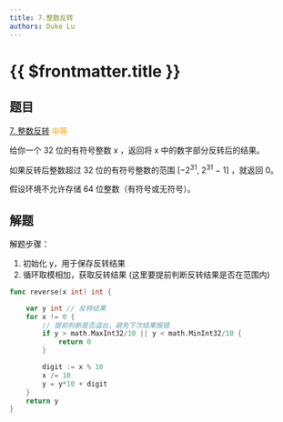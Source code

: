 ```yaml
---
title: 7.整数反转
authors: Duke Lu
---
```


# {{ $frontmatter.title }}

## 题目

[7. 整数反转](https://leetcode.cn/problems/reverse-integer/description/) <span style="color: orange;">中等</span>

给你一个 32 位的有符号整数 x ，返回将 x 中的数字部分反转后的结果。

如果反转后整数超过 32 位的有符号整数的范围 [−2<sup>31</sup>,  2<sup>31</sup> − 1] ，就返回 0。

假设环境不允许存储 64 位整数（有符号或无符号）。


## 解题

解题步骤：
1. 初始化 y，用于保存反转结果
2. 循环取模相加，获取反转结果 (这里要提前判断反转结果是否在范围内)

```go
func reverse(x int) int {

	var y int // 反转结果
	for x != 0 {
        // 提前判断是否溢出，避免下次结果报错
        if y > math.MaxInt32/10 || y < math.MinInt32/10 {
		    return 0
	    }

		digit := x % 10
		x /= 10
		y = y*10 + digit
	}
	return y
}
```